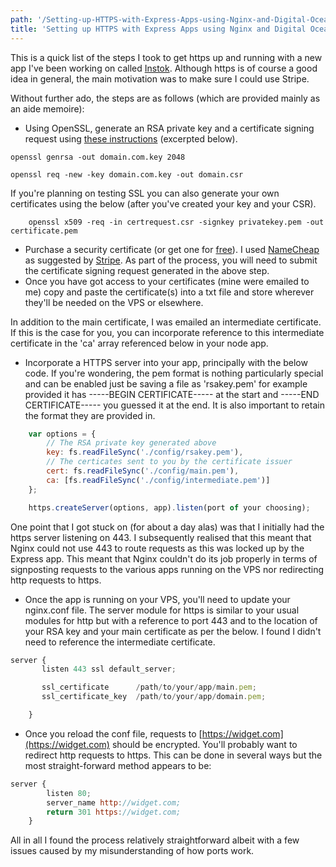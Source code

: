 ```yaml
---
path: '/Setting-up-HTTPS-with-Express-Apps-using-Nginx-and-Digital-Ocean'
title: 'Setting up HTTPS with Express Apps using Nginx and Digital Ocean'
---
```


This is a quick list of the steps I took to get https up and running with a new app I've been working on called [Instok](https://github.com/grabbeh/instok). Although https is of course a good idea in general, the main motivation was to make sure I could use Stripe.

Without further ado, the steps are as follows (which are provided mainly as an aide memoire):

*   Using OpenSSL, generate an RSA private key and a certificate signing request using [these instructions](http://www.rackspace.com/knowledge_center/article/generate-a-csr-with-openssl) (excerpted below).

```nginx
openssl genrsa -out domain.com.key 2048

openssl req -new -key domain.com.key -out domain.csr
```
If you're planning on testing SSL you can also generate your own certificates using the below (after you've created your key and your CSR).

```nginx
    openssl x509 -req -in certrequest.csr -signkey privatekey.pem -out certificate.pem
```

*   Purchase a security certificate (or get one for [free](https://konklone.com/post/switch-to-https-now-for-free)). I used [NameCheap](http://www.namecheap.com) as suggested by [Stripe](https://stripe.com/help/ssl). As part of the process, you will need to submit the certificate signing request generated in the above step.
*   Once you have got access to your certificates (mine were emailed to me) copy and paste the certificate(s) into a txt file and store wherever they'll be needed on the VPS or elsewhere.

In addition to the main certificate, I was emailed an intermediate certificate. If this is the case for you, you can incorporate reference to this intermediate certificate in the 'ca' array referenced below in your node app.

*   Incorporate a HTTPS server into your app, principally with the below code. If you're wondering, the pem format is nothing particularly special and can be enabled just be saving a file as 'rsakey.pem' for example provided it has -----BEGIN CERTIFICATE----- at the start and -----END CERTIFICATE----- you guessed it at the end. It is also important to retain the format they are provided in.

```javascript
    var options = {
        // The RSA private key generated above
        key: fs.readFileSync('./config/rsakey.pem'),
        // The certicates sent to you by the certificate issuer
        cert: fs.readFileSync('./config/main.pem'),
        ca: [fs.readFileSync('./config/intermediate.pem')]
    };

    https.createServer(options, app).listen(port of your choosing);
```

One point that I got stuck on (for about a day alas) was that I initially had the https server listening on 443. I subsequently realised that this meant that Nginx could not use 443 to route requests as this was locked up by the Express app. This meant that Nginx couldn't do its job properly in terms of signposting requests to the various apps running on the VPS nor redirecting http requests to https.

*   Once the app is running on your VPS, you'll need to update your nginx.conf file. The server module for https is similar to your usual modules for http but with a reference to port 443 and to the location of your RSA key and your main certificate as per the below. I found I didn't need to reference the intermediate certificate.

```javascript
server {
       listen 443 ssl default_server;

       ssl_certificate      /path/to/your/app/main.pem;
       ssl_certificate_key  /path/to/your/app/domain.pem;

    }
```
*   Once you reload the conf file, requests to [https://widget.com](https://widget.com) should be encrypted. You'll probably want to redirect http requests to https. This can be done in several ways but the most straight-forward method appears to be:

```javascript
server {
        listen 80;
        server_name http://widget.com;
        return 301 https://widget.com;
    }
```

All in all I found the process relatively straightforward albeit with a few issues caused by my misunderstanding of how ports work.

